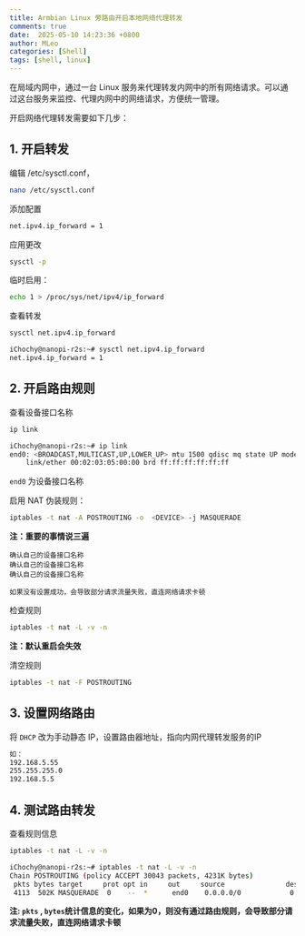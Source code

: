 ```yaml
---
title: Armbian Linux 旁路由开启本地网络代理转发
comments: true
date:  2025-05-10 14:23:36 +0800
author: MLeo
categories: [Shell] 
tags: [shell, linux]
---
```

在局域内网中，通过一台 Linux 服务来代理转发内网中的所有网络请求。可以通过这台服务来监控、代理内网中的网络请求，方便统一管理。

开启网络代理转发需要如下几步：

## 1. 开启转发
编辑 /etc/sysctl.conf，
```bash
nano /etc/sysctl.conf
```
添加配置
```bash
net.ipv4.ip_forward = 1
```
应用更改
```bash 
sysctl -p 
```
临时启用：
```bash
echo 1 > /proc/sys/net/ipv4/ip_forward
```
查看转发
```bash
sysctl net.ipv4.ip_forward
```
```bash
iChochy@nanopi-r2s:~# sysctl net.ipv4.ip_forward
net.ipv4.ip_forward = 1
```

## 2. 开启路由规则
查看设备接口名称
```bash
ip link
```
```bash
iChochy@nanopi-r2s:~# ip link
end0: <BROADCAST,MULTICAST,UP,LOWER_UP> mtu 1500 qdisc mq state UP mode DEFAULT group default qlen 1000
    link/ether 00:02:03:05:00:00 brd ff:ff:ff:ff:ff:ff

```
`end0` 为设备接口名称

启用 NAT 伪装规则：
```bash
iptables -t nat -A POSTROUTING -o  <DEVICE> -j MASQUERADE
```
**注：重要的事情说三遍**
```
确认自己的设备接口名称
确认自己的设备接口名称
确认自己的设备接口名称

如果没有设置成功，会导致部分请求流量失败，直连网络请求卡顿
```

检查规则
```bash
iptables -t nat -L -v -n
```
**注：默认重启会失效**

清空规则
```bash
iptables -t nat -F POSTROUTING
```

## 3. 设置网络路由
将 `DHCP` 改为手动静态 IP，设置路由器地址，指向内网代理转发服务的IP
```bash
如：
192.168.5.55
255.255.255.0
192.168.5.5
```
## 4. 测试路由转发
查看规则信息
```bash
iptables -t nat -L -v -n
```

```bash
iChochy@nanopi-r2s:~# iptables -t nat -L -v -n
Chain POSTROUTING (policy ACCEPT 30043 packets, 4231K bytes)
 pkts bytes target     prot opt in     out     source               destination         
 4113  502K MASQUERADE  0    --  *      end0    0.0.0.0/0            0.0.0.0/0           
```

**注: `pkts` , `bytes`统计信息的变化，如果为0，则没有通过路由规则，会导致部分请求流量失败，直连网络请求卡顿** 

